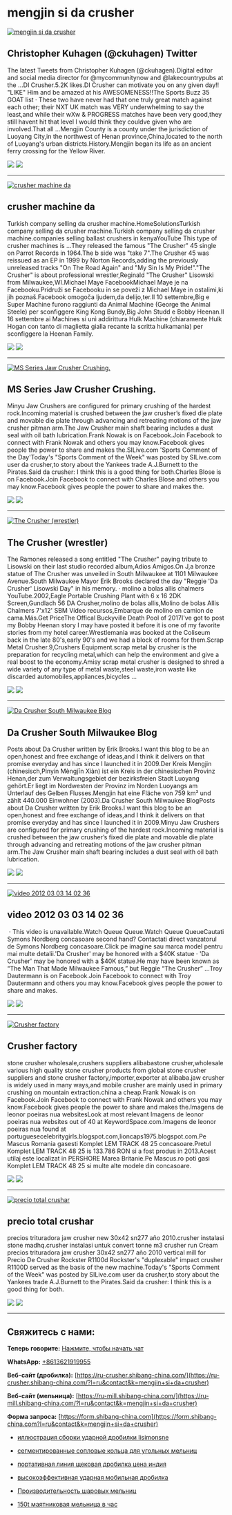 # mengjin si da crusher

<a href="https://swt.shibang-china.com/?l=ru&img&k=mengjin+si+da+crusher" target="_blank">![mengjin si da crusher](http://static.shibang-china.com/all-800x300/1335.jpg)</a>

## Christopher Kuhagen (@ckuhagen) Twitter
The latest Tweets from Christopher Kuhagen (@ckuhagen).Digital editor and social media director for @mycommunitynow and @lakecountrypubs at the …DI Crusher.5.2K likes.DI Crusher can motivate you on any given day!! &quot;LIKE&quot; Him and be amazed at his AWESOMENESS!!The Sports Buzz 35 GOAT list&nbsp;&#0183;&#32;These two have never had that one truly great match against each other; their NXT UK match was VERY underwhelming to say the least,and while their wXw &amp; PROGRESS matches have been very good,they still havent hit that level I would think they couldve given who are involved.That all …Mengjin County is a county under the jurisdiction of Luoyang City,in the northwest of Henan province,China,located to the north of Luoyang's urban districts.History.Mengjin began its life as an ancient ferry crossing for the Yellow River.


<a href="https://whatsapp.shibangsoft.com/WhatsApp.php" target="_blank" title="WhatsApp">![](http://static.shibang-china.com/icon/whatsapp.png)</a> <a href="https://swt.shibang-china.com/?l=ru&icon&k=mengjin+si+da+crusher" target="_blank">![](http://static.shibang-china.com/icon/chat-ru.png)</a>

---

<a href="https://swt.shibang-china.com/?l=ru&img&k=mengjin+si+da+crusher" target="_blank">![crusher machine da](http://static.shibang-china.com/all-800x300/1171.jpg)</a>

## crusher machine da
Turkish company selling da crusher machine.HomeSolutionsTurkish company selling da crusher machine.Turkish company selling da crusher machine.companies selling ballast crushers in kenyaYouTube This type of crusher machines is …They released the famous &quot;The Crusher&quot; 45 single on Parrot Records in 1964.The b side was &quot;take 7&quot;.The Crusher 45 was reissued as an EP in 1999 by Norton Records,adding the previously unreleased tracks &quot;On The Road Again&quot; and &quot;My Sin Is My Pride!&quot;.&quot;The Crusher&quot; is about professional wrestler,Reginald &quot;The Crusher&quot; Lisowski from Milwaukee,WI.Michael Maye FacebookMichael Maye je na Facebooku.Pridruži se Facebooku in se poveži z Michael Maye in ostalimi,ki jih poznaš.Facebook omogoča ljudem,da delijo,ter.Il 10 settembre,Big e Super Machine furono raggiunti da Animal Machine (George the Animal Steele) per sconfiggere King Kong Bundy,Big John Studd e Bobby Heenan.Il 16 settembre ai Machines si un&#236; addirittura Hulk Machine (chiaramente Hulk Hogan con tanto di maglietta gialla recante la scritta hulkamania) per sconfiggere la Heenan Family.


<a href="https://whatsapp.shibangsoft.com/WhatsApp.php" target="_blank" title="WhatsApp">![](http://static.shibang-china.com/icon/whatsapp.png)</a> <a href="https://swt.shibang-china.com/?l=ru&icon&k=mengjin+si+da+crusher" target="_blank">![](http://static.shibang-china.com/icon/chat-ru.png)</a>

---

<a href="https://swt.shibang-china.com/?l=ru&img&k=mengjin+si+da+crusher" target="_blank">![MS Series Jaw Crusher Crushing.](http://static.shibang-china.com/all-800x300/1212.jpg)</a>

## MS Series Jaw Crusher Crushing.
Minyu Jaw Crushers are configured for primary crushing of the hardest rock.Incoming material is crushed between the jaw crusher’s fixed die plate and movable die plate through advancing and retreating motions of the jaw crusher pitman arm.The Jaw Crusher main shaft bearing includes a dust seal with oil bath lubrication.Frank Nowak is on Facebook.Join Facebook to connect with Frank Nowak and others you may know.Facebook gives people the power to share and makes the.SILive.com 'Sports Comment of the Day'Today's &quot;Sports Comment of the Week&quot; was posted by SILive.com user da crusher,to story about the Yankees trade A.J.Burnett to the Pirates.Said da crusher: I think this is a good thing for both.Charles Blose is on Facebook.Join Facebook to connect with Charles Blose and others you may know.Facebook gives people the power to share and makes the.


<a href="https://whatsapp.shibangsoft.com/WhatsApp.php" target="_blank" title="WhatsApp">![](http://static.shibang-china.com/icon/whatsapp.png)</a> <a href="https://swt.shibang-china.com/?l=ru&icon&k=mengjin+si+da+crusher" target="_blank">![](http://static.shibang-china.com/icon/chat-ru.png)</a>

---

<a href="https://swt.shibang-china.com/?l=ru&img&k=mengjin+si+da+crusher" target="_blank">![The Crusher (wrestler)](http://static.shibang-china.com/all-800x300/1289.jpg)</a>

## The Crusher (wrestler)
The Ramones released a song entitled &quot;The Crusher&quot; paying tribute to Lisowski on their last studio recorded album,Adios Amigos.On J,a bronze statue of The Crusher was unveiled in South Milwaukee at 1101 Milwaukee Avenue.South Milwaukee Mayor Erik Brooks declared the day &quot;Reggie 'Da Crusher' Lisowski Day&quot; in his memory.&nbsp;&#0183;&#32;molino a bolas allis chalmers YouTube.2002,Eagle Portable Crushing Plant with 6 x 16 2DK Screen,Gundlach 56 DA Crusher,molino de bolas allis,Molino de bolas Allis Chalmers 7'x12' SBM V&#237;deo recursos,Embarque de molino en camion de cama.M&#225;s.Get PriceThe Offical Buckyville Death Pool of 2017I've got to post my Bobby Heenan story I may have posted it before it is one of my favorite stories from my hotel career.Wrestlemania was booked at the Coliseum back in the late 80's,early 90's and we had a block of rooms for them.Scrap Metal Crusher.9,Crushers Equipment.scrap metal by crusher is the preparation for recycling metal,which can help the environment and give a real boost to the economy.Amisy scrap metal crusher is designed to shred a wide variety of any type of metal waste,steel waste,iron waste like discarded automobiles,appliances,bicycles …


<a href="https://whatsapp.shibangsoft.com/WhatsApp.php" target="_blank" title="WhatsApp">![](http://static.shibang-china.com/icon/whatsapp.png)</a> <a href="https://swt.shibang-china.com/?l=ru&icon&k=mengjin+si+da+crusher" target="_blank">![](http://static.shibang-china.com/icon/chat-ru.png)</a>

---

<a href="https://swt.shibang-china.com/?l=ru&img&k=mengjin+si+da+crusher" target="_blank">![Da Crusher South Milwaukee Blog](http://static.shibang-china.com/all-800x300/845.jpg)</a>

## Da Crusher South Milwaukee Blog
Posts about Da Crusher written by Erik Brooks.I want this blog to be an open,honest and free exchange of ideas,and I think it delivers on that promise everyday and has since I launched it in 2009.Der Kreis Mengjin (chinesisch,Pinyin M&#232;ngjīn Xi&#224;n) ist ein Kreis in der chinesischen Provinz Henan,der zum Verwaltungsgebiet der bezirksfreien Stadt Luoyang geh&#246;rt.Er liegt im Nordwesten der Provinz im Norden Luoyangs am Unterlauf des Gelben Flusses.Mengjin hat eine Fl&#228;che von 759 km&#178; und z&#228;hlt 440.000 Einwohner (2003).Da Crusher South Milwaukee BlogPosts about Da Crusher written by Erik Brooks.I want this blog to be an open,honest and free exchange of ideas,and I think it delivers on that promise everyday and has since I launched it in 2009.Minyu Jaw Crushers are configured for primary crushing of the hardest rock.Incoming material is crushed between the jaw crusher’s fixed die plate and movable die plate through advancing and retreating motions of the jaw crusher pitman arm.The Jaw Crusher main shaft bearing includes a dust seal with oil bath lubrication.


<a href="https://whatsapp.shibangsoft.com/WhatsApp.php" target="_blank" title="WhatsApp">![](http://static.shibang-china.com/icon/whatsapp.png)</a> <a href="https://swt.shibang-china.com/?l=ru&icon&k=mengjin+si+da+crusher" target="_blank">![](http://static.shibang-china.com/icon/chat-ru.png)</a>

---

<a href="https://swt.shibang-china.com/?l=ru&img&k=mengjin+si+da+crusher" target="_blank">![video 2012 03 03 14 02 36](http://static.shibang-china.com/all-800x300/133.jpg)</a>

## video 2012 03 03 14 02 36
&nbsp;&#0183;&#32;This video is unavailable.Watch Queue Queue.Watch Queue QueueCautati Symons Nordberg concasoare second hand? Contactati direct vanzatorul de Symons Nordberg concasoare.Click pe imagine sau marca model pentru mai multe detalii.'Da Crusher' may be honored with a $40K statue&nbsp;&#0183;&#32;'Da Crusher' may be honored with a $40K statue.He may have been known as “The Man That Made Milwaukee Famous,” but Reggie “The Crusher” …Troy Dautermann is on Facebook.Join Facebook to connect with Troy Dautermann and others you may know.Facebook gives people the power to share and makes.


<a href="https://whatsapp.shibangsoft.com/WhatsApp.php" target="_blank" title="WhatsApp">![](http://static.shibang-china.com/icon/whatsapp.png)</a> <a href="https://swt.shibang-china.com/?l=ru&icon&k=mengjin+si+da+crusher" target="_blank">![](http://static.shibang-china.com/icon/chat-ru.png)</a>

---

<a href="https://swt.shibang-china.com/?l=ru&img&k=mengjin+si+da+crusher" target="_blank">![Crusher factory](http://static.shibang-china.com/all-800x300/1504.jpg)</a>

## Crusher factory
stone crusher wholesale,crushers suppliers alibabastone crusher,wholesale various high quality stone crusher products from global stone crusher suppliers and stone crusher factory,importer,exporter at alibaba.jaw crusher is widely used in many ways,and mobile crusher are mainly used in primary crushing on mountain extraction.china a cheap.Frank Nowak is on Facebook.Join Facebook to connect with Frank Nowak and others you may know.Facebook gives people the power to share and makes the.Imagens de leonor poeiras nua websitesLook at most relevant Imagens de leonor poeiras nua websites out of 40 at KeywordSpace.com.Imagens de leonor poeiras nua found at portuguesecelebritygirls.blogspot.com,lioncaps1975.blogspot.com.Pe Mascus Romania gasesti Komplet LEM TRACK 48 25 concasoare.Pretul Komplet LEM TRACK 48 25 is 133.786 RON si a fost produs in 2013.Acest utilaj este localizat in PERSHORE Marea Britanie.Pe Mascus.ro poti gasi Komplet LEM TRACK 48 25 si multe alte modele din concasoare.


<a href="https://whatsapp.shibangsoft.com/WhatsApp.php" target="_blank" title="WhatsApp">![](http://static.shibang-china.com/icon/whatsapp.png)</a> <a href="https://swt.shibang-china.com/?l=ru&icon&k=mengjin+si+da+crusher" target="_blank">![](http://static.shibang-china.com/icon/chat-ru.png)</a>

---

<a href="https://swt.shibang-china.com/?l=ru&img&k=mengjin+si+da+crusher" target="_blank">![precio total crushar](http://static.shibang-china.com/all-800x300/1210.jpg)</a>

## precio total crushar
precios trituradora jaw crusher new 30x42 sn277 a&#241;o 2010.crusher instalasi stone madhq.crusher instalasi untuk convert tonne m3 crusher run Cream precios trituradora jaw crusher 30x42 sn277 a&#241;o 2010 vertical mill for Precio De Crusher Rockster R1100d Rockster's &quot;duplexable&quot; impact crusher R1100D served as the basis of the new machine.Today's &quot;Sports Comment of the Week&quot; was posted by SILive.com user da crusher,to story about the Yankees trade A.J.Burnett to the Pirates.Said da crusher: I think this is a good thing for both.

<a href="https://whatsapp.shibangsoft.com/WhatsApp.php" target="_blank" title="WhatsApp">![](http://static.shibang-china.com/icon/whatsapp.png)</a> <a href="https://swt.shibang-china.com/?l=ru&icon&k=mengjin+si+da+crusher" target="_blank">![](http://static.shibang-china.com/icon/chat-ru.png)</a>

---
## Свяжитесь с нами:

**Теперь говорите:** [Нажмите, чтобы начать чат](https://swt.shibang-china.com?l=ru&contact&k=mengjin+si+da+crusher)

**WhatsApp:**  [+8613621919955](https://whatsapp.shibangsoft.com/WhatsApp.php)

**Веб-сайт (дробилка):** [https://ru-crusher.shibang-china.com/](https://ru-crusher.shibang-china.com/?l=ru&contact&k=mengjin+si+da+crusher)

**Веб-сайт (мельница):** [https://ru-mill.shibang-china.com/](https://ru-mill.shibang-china.com/?l=ru&contact&k=mengjin+si+da+crusher)

**Форма запроса:** [https://form.shibang-china.com](https://form.shibang-china.com?l=ru&contact&k=mengjin+si+da+crusher)

* [иллюстрация сборки ударной дробилки lisimonsne](../121/%D0%B8%D0%BB%D0%BB%D1%8E%D1%81%D1%82%D1%80%D0%B0%D1%86%D0%B8%D1%8F%20%D1%81%D0%B1%D0%BE%D1%80%D0%BA%D0%B8%20%D1%83%D0%B4%D0%B0%D1%80%D0%BD%D0%BE%D0%B9%20%D0%B4%D1%80%D0%BE%D0%B1%D0%B8%D0%BB%D0%BA%D0%B8%20lisimonsne.md)

* [сегментированные сопловые кольца для угольных мельниц](../121/%D1%81%D0%B5%D0%B3%D0%BC%D0%B5%D0%BD%D1%82%D0%B8%D1%80%D0%BE%D0%B2%D0%B0%D0%BD%D0%BD%D1%8B%D0%B5%20%D1%81%D0%BE%D0%BF%D0%BB%D0%BE%D0%B2%D1%8B%D0%B5%20%D0%BA%D0%BE%D0%BB%D1%8C%D1%86%D0%B0%20%D0%B4%D0%BB%D1%8F%20%D1%83%D0%B3%D0%BE%D0%BB%D1%8C%D0%BD%D1%8B%D1%85%20%D0%BC%D0%B5%D0%BB%D1%8C%D0%BD%D0%B8%D1%86.md)

* [портативная линия щековая дробилка цена индия](../124/%D0%BF%D0%BE%D1%80%D1%82%D0%B0%D1%82%D0%B8%D0%B2%D0%BD%D0%B0%D1%8F%20%D0%BB%D0%B8%D0%BD%D0%B8%D1%8F%20%D1%89%D0%B5%D0%BA%D0%BE%D0%B2%D0%B0%D1%8F%20%D0%B4%D1%80%D0%BE%D0%B1%D0%B8%D0%BB%D0%BA%D0%B0%20%D1%86%D0%B5%D0%BD%D0%B0%20%D0%B8%D0%BD%D0%B4%D0%B8%D1%8F.md)

* [высокоэффективная ударная мобильная дробилка](../122/%D0%B2%D1%8B%D1%81%D0%BE%D0%BA%D0%BE%D1%8D%D1%84%D1%84%D0%B5%D0%BA%D1%82%D0%B8%D0%B2%D0%BD%D0%B0%D1%8F%20%D1%83%D0%B4%D0%B0%D1%80%D0%BD%D0%B0%D1%8F%20%D0%BC%D0%BE%D0%B1%D0%B8%D0%BB%D1%8C%D0%BD%D0%B0%D1%8F%20%D0%B4%D1%80%D0%BE%D0%B1%D0%B8%D0%BB%D0%BA%D0%B0.md)

* [Производительность шаровых мельниц](../121/%D0%9F%D1%80%D0%BE%D0%B8%D0%B7%D0%B2%D0%BE%D0%B4%D0%B8%D1%82%D0%B5%D0%BB%D1%8C%D0%BD%D0%BE%D1%81%D1%82%D1%8C%20%D1%88%D0%B0%D1%80%D0%BE%D0%B2%D1%8B%D1%85%20%D0%BC%D0%B5%D0%BB%D1%8C%D0%BD%D0%B8%D1%86.md)

* [150t маятниковая мельница в час](../124/150t%20%D0%BC%D0%B0%D1%8F%D1%82%D0%BD%D0%B8%D0%BA%D0%BE%D0%B2%D0%B0%D1%8F%20%D0%BC%D0%B5%D0%BB%D1%8C%D0%BD%D0%B8%D1%86%D0%B0%20%D0%B2%20%D1%87%D0%B0%D1%81.md)